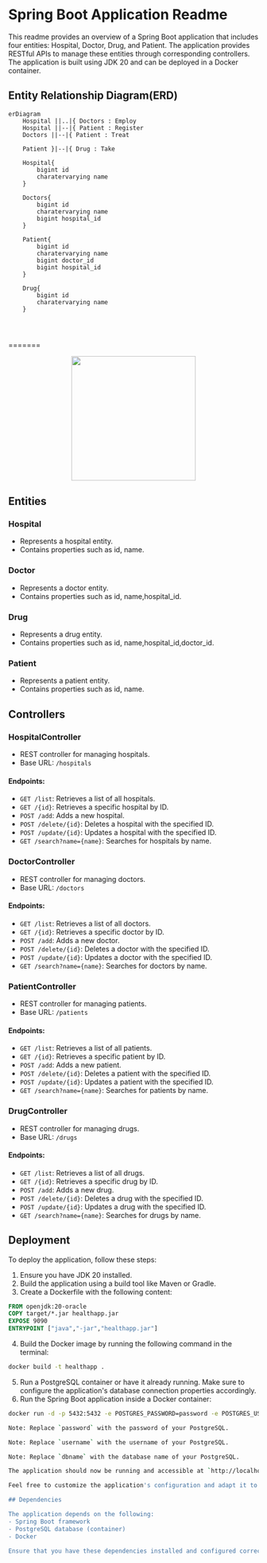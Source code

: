 # Spring Boot Application Readme

This readme provides an overview of a Spring Boot application that includes four entities: Hospital, Doctor, Drug, and Patient. The application provides RESTful APIs to manage these entities through corresponding controllers. The application is built using JDK 20 and can be deployed in a Docker container.

## Entity Relationship Diagram(ERD)

```mermaid
erDiagram
    Hospital ||..|{ Doctors : Employ
    Hospital ||--|{ Patient : Register
    Doctors ||--|{ Patient : Treat
  
    Patient }|--|{ Drug : Take

    Hospital{
        bigint id
        charatervarying name
    }

    Doctors{
        bigint id
        charatervarying name
        bigint hospital_id
    }

    Patient{
        bigint id
        charatervarying name
        bigint doctor_id
        bigint hospital_id
    }

    Drug{
        bigint id
        charatervarying name
    }


    
```
=======

<p align="center"><img src="https://github.com/MahmoudHassan2505/Spring-CRUD/assets/64662860/d9f4ed67-7c68-4816-b272-309085d43b20" width=250></p>

## Entities

### Hospital
- Represents a hospital entity.
- Contains properties such as id, name.

### Doctor
- Represents a doctor entity.
- Contains properties such as id, name,hospital_id.

### Drug
- Represents a drug entity.
- Contains properties such as id, name,hospital_id,doctor_id.

### Patient
- Represents a patient entity.
- Contains properties such as id, name.

## Controllers

### HospitalController
- REST controller for managing hospitals.
- Base URL: `/hospitals`

#### Endpoints:
- `GET /list`: Retrieves a list of all hospitals.
- `GET /{id}`: Retrieves a specific hospital by ID.
- `POST /add`: Adds a new hospital.
- `POST /delete/{id}`: Deletes a hospital with the specified ID.
- `POST /update/{id}`: Updates a hospital with the specified ID.
- `GET /search?name={name}`: Searches for hospitals by name.

### DoctorController
- REST controller for managing doctors.
- Base URL: `/doctors`

#### Endpoints:
- `GET /list`: Retrieves a list of all doctors.
- `GET /{id}`: Retrieves a specific doctor by ID.
- `POST /add`: Adds a new doctor.
- `POST /delete/{id}`: Deletes a doctor with the specified ID.
- `POST /update/{id}`: Updates a doctor with the specified ID.
- `GET /search?name={name}`: Searches for doctors by name.

### PatientController
- REST controller for managing patients.
- Base URL: `/patients`

#### Endpoints:
- `GET /list`: Retrieves a list of all patients.
- `GET /{id}`: Retrieves a specific patient by ID.
- `POST /add`: Adds a new patient.
- `POST /delete/{id}`: Deletes a patient with the specified ID.
- `POST /update/{id}`: Updates a patient with the specified ID.
- `GET /search?name={name}`: Searches for patients by name.

### DrugController
- REST controller for managing drugs.
- Base URL: `/drugs`

#### Endpoints:
- `GET /list`: Retrieves a list of all drugs.
- `GET /{id}`: Retrieves a specific drug by ID.
- `POST /add`: Adds a new drug.
- `POST /delete/{id}`: Deletes a drug with the specified ID.
- `POST /update/{id}`: Updates a drug with the specified ID.
- `GET /search?name={name}`: Searches for drugs by name.

## Deployment

To deploy the application, follow these steps:

1. Ensure you have JDK 20 installed.
2. Build the application using a build tool like Maven or Gradle.
3. Create a Dockerfile with the following content:

```Dockerfile
FROM openjdk:20-oracle
COPY target/*.jar healthapp.jar
EXPOSE 9090
ENTRYPOINT ["java","-jar","healthapp.jar"]
```

4. Build the Docker image by running the following command in the terminal:

```bash
docker build -t healthapp .
```

5. Run a PostgreSQL container or have it already running. Make sure to configure the application's database connection properties accordingly.
6. Run the Spring Boot application inside a Docker container:

```bash
docker run -d -p 5432:5432 -e POSTGRES_PASSWORD=password -e POSTGRES_USER=username -e POSTGRES_DB=dbname -v C:\postgres_container_data:/var/lib/postgresql/data --name=containername postgres```

Note: Replace `password` with the password of your PostgreSQL.

Note: Replace `username` with the username of your PostgreSQL.

Note: Replace `dbname` with the database name of your PostgreSQL.

The application should now be running and accessible at `http://localhost:9090`.

Feel free to customize the application's configuration and adapt it to your specific needs.

## Dependencies

The application depends on the following:
- Spring Boot framework
- PostgreSQL database (container)
- Docker

Ensure that you have these dependencies installed and configured correctly.
